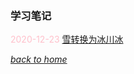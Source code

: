 ### 学习笔记

<font color = pink> 2020-12-23  </font>
[雪转换为冰川冰](https://fiiish-yu.github.io/notebook/snow_to_glacier.md)


[*back to home*](https://fiiish-yu.github.io/)